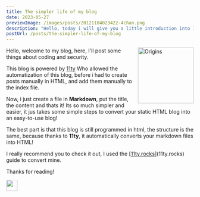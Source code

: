 ```yaml
---
title: The simpler life of my blog
date: 2023-05-27
previewImage: /images/posts/20121104023422-4chan.png
description: "Hello, today i will give you a little introduction into 11ty. "
postUrl: /posts/the-simpler-life-of-my-blog
---
```

<img src="/images/uploads/2023/11ty.png " alt="Origins" height="150px" style="float: right; margin-left: 10px;">

Hello, welcome to my blog, here, I'll post some things about coding and security.

This blog is powered by [11ty](https://11ty.dev) Who allowed the automatization of this blog, before i had  to create posts manually in HTML, and add them manually to the index file.

Now, i just create a file in **Markdown**, put the title, the content and thats it! Its so much simpler and easier, it jus takes some simple steps to convert your static HTML blog into an easy-to-use blog!

The best part is that this blog is still programmed in html, the structure is the same, because thanks to **11ty**, it automatically converts your markdown files into HTML!

I really recommend you to check it out, I used the [[11ty.rocks](11ty.rocks)](11ty.rocks) guide to convert mine.

Thanks for reading!

   <img src="/images/Signature.svg" height="30">

```

```




